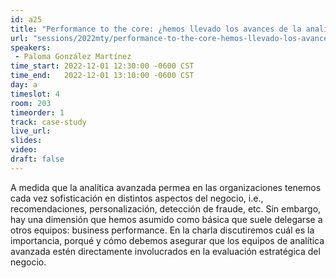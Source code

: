 ```yaml
---
id: a25
title: "Performance to the core: ¿hemos llevado los avances de la analítica avanzada a la evaluación estratégica del negocio?"
url: "sessions/2022mty/performance-to-the-core-hemos-llevado-los-avances-de-la-analitica-avanzada-a-la-evaluacion-estrategica-del-negocio"
speakers:
 - Paloma González Martínez
time_start: 2022-12-01 12:30:00 -0600 CST
time_end:   2022-12-01 13:10:00 -0600 CST
day: a
timeslot: 4
room: 203
timeorder: 1
track: case-study
live_url: 
slides: 
video: 
draft: false
---
```


A medida que la analítica avanzada permea en las organizaciones tenemos cada vez sofisticación en distintos aspectos del negocio, i.e., recomendaciones, personalización, detección de fraude, etc. Sin embargo, hay una dimensión que hemos asumido como básica que suele delegarse a otros equipos: business performance.
En la charla discutiremos cuál es la importancia, porqué y cómo debemos asegurar que los equipos de analítica avanzada estén directamente involucrados en la evaluación estratégica del negocio.